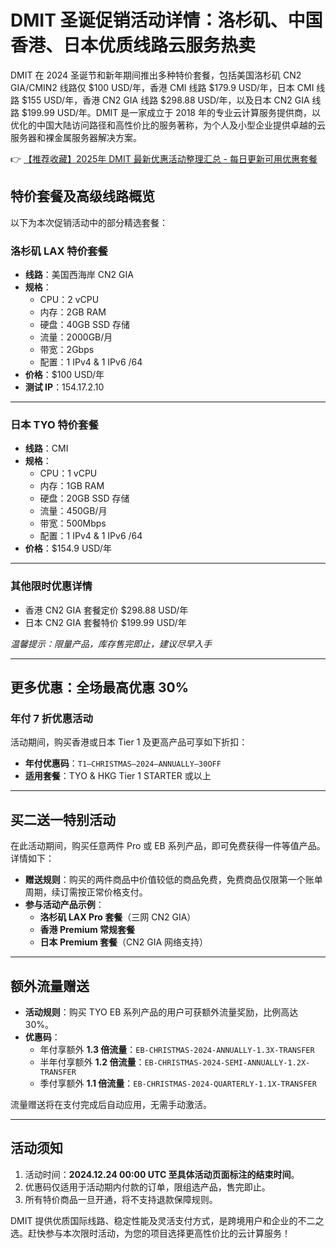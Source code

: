 # DMIT 圣诞促销活动详情：洛杉矶、中国香港、日本优质线路云服务热卖

DMIT 在 2024 圣诞节和新年期间推出多种特价套餐，包括美国洛杉矶 CN2 GIA/CMIN2 线路仅 $100 USD/年，香港 CMI 线路 $179.9 USD/年，日本 CMI 线路 $155 USD/年，香港 CN2 GIA 线路 $298.88 USD/年，以及日本 CN2 GIA 线路 $199.99 USD/年。DMIT 是一家成立于 2018 年的专业云计算服务提供商，以优化的中国大陆访问路径和高性价比的服务著称，为个人及小型企业提供卓越的云服务器和裸金属服务器解决方案。

👉 [【推荐收藏】2025年 DMIT 最新优惠活动整理汇总 - 每日更新可用优惠套餐](https://bit.ly/dmit_coupon)

## 特价套餐及高级线路概览

以下为本次促销活动中的部分精选套餐：

### 洛杉矶 LAX 特价套餐
- **线路**：美国西海岸 CN2 GIA  
- **规格**：
  - CPU：2 vCPU  
  - 内存：2GB RAM  
  - 硬盘：40GB SSD 存储  
  - 流量：2000GB/月  
  - 带宽：2Gbps  
  - 配置：1 IPv4 & 1 IPv6 /64  
- **价格**：$100 USD/年  
- **测试 IP**：154.17.2.10  

---

### 日本 TYO 特价套餐
- **线路**：CMI  
- **规格**：
  - CPU：1 vCPU  
  - 内存：1GB RAM  
  - 硬盘：20GB SSD 存储  
  - 流量：450GB/月  
  - 带宽：500Mbps  
  - 配置：1 IPv4 & 1 IPv6 /64  
- **价格**：$154.9 USD/年

---

### 其他限时优惠详情
- 香港 CN2 GIA 套餐定价 $298.88 USD/年  
- 日本 CN2 GIA 套餐特价 $199.99 USD/年  

*温馨提示：限量产品，库存售完即止，建议尽早入手*

---

## 更多优惠：全场最高优惠 30%

### 年付 7 折优惠活动
活动期间，购买香港或日本 Tier 1 及更高产品可享如下折扣：
- **年付优惠码**：`T1–CHRISTMAS–2024–ANNUALLY–30OFF`  
- **适用套餐**：TYO & HKG Tier 1 STARTER 或以上

---

## 买二送一特别活动

在此活动期间，购买任意两件 Pro 或 EB 系列产品，即可免费获得一件等值产品。详情如下：  
- **赠送规则**：购买的两件商品中价值较低的商品免费，免费商品仅限第一个账单周期，续订需按正常价格支付。  
- **参与活动产品示例**：
  - **洛杉矶 LAX Pro 套餐**（三网 CN2 GIA）
  - **香港 Premium 常规套餐**  
  - **日本 Premium 套餐**（CN2 GIA 网络支持）

---

## 额外流量赠送

- **活动规则**：购买 TYO EB 系列产品的用户可获额外流量奖励，比例高达 30%。  
- **优惠码**：
  - 年付享额外 **1.3 倍流量**：`EB-CHRISTMAS-2024-ANNUALLY-1.3X-TRANSFER`  
  - 半年付享额外 **1.2 倍流量**：`EB-CHRISTMAS-2024-SEMI-ANNUALLY-1.2X-TRANSFER`  
  - 季付享额外 **1.1 倍流量**：`EB-CHRISTMAS-2024-QUARTERLY-1.1X-TRANSFER`  

流量赠送将在支付完成后自动应用，无需手动激活。

---

## 活动须知

1. 活动时间：**2024.12.24 00:00 UTC 至具体活动页面标注的结束时间**。
2. 优惠码仅适用于活动期内付款的订单，限组选产品，售完即止。
3. 所有特价商品一旦开通，将不支持退款保障规则。

DMIT 提供优质国际线路、稳定性能及灵活支付方式，是跨境用户和企业的不二之选。赶快参与本次限时活动，为您的项目选择更高性价比的云计算服务！